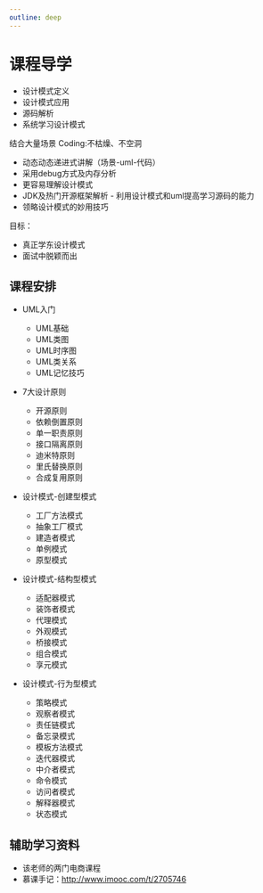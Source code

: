 ```yaml
---
outline: deep
---
```

# 课程导学

* 设计模式定义
* 设计模式应用
* 源码解析
* 系统学习设计模式

结合大量场景 Coding:不枯燥、不空洞

* 动态动态递进式讲解（场景-uml-代码）
* 采用debug方式及内存分析
* 更容易理解设计模式
* JDK及热门开源框架解析 - 利用设计模式和uml提高学习源码的能力
* 领略设计模式的妙用技巧

目标：

* 真正学东设计模式
* 面试中脱颖而出

## 课程安排

* UML入门
  * UML基础
  * UML类图
  * UML时序图
  * UML类关系
  * UML记忆技巧

* 7大设计原则
  * 开源原则
  * 依赖倒置原则
  * 单一职责原则
  * 接口隔离原则
  * 迪米特原则
  * 里氏替换原则
  * 合成复用原则

* 设计模式-创建型模式
  * 工厂方法模式
  * 抽象工厂模式
  * 建造者模式
  * 单例模式
  * 原型模式
* 设计模式-结构型模式
  * 适配器模式
  * 装饰者模式
  * 代理模式
  * 外观模式
  * 桥接模式
  * 组合模式
  * 享元模式

* 设计模式-行为型模式
  * 策略模式
  * 观察者模式
  * 责任链模式
  * 备忘录模式
  * 模板方法模式
  * 迭代器模式
  * 中介者模式
  * 命令模式
  * 访问者模式
  * 解释器模式
  * 状态模式

## 辅助学习资料

* 该老师的两门电商课程
* 慕课手记：<http://www.imooc.com/t/2705746>
